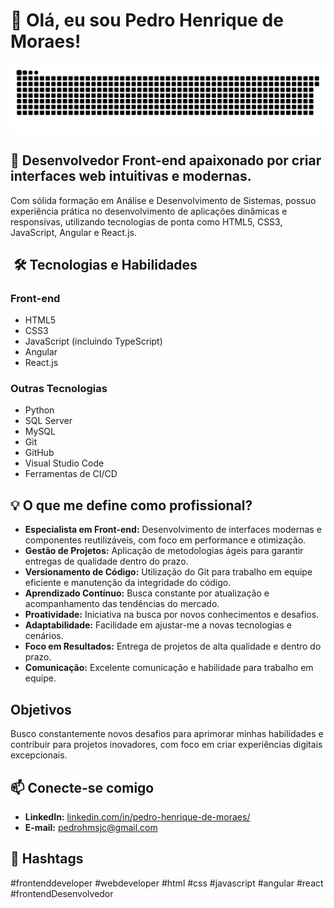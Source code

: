 #  👋 Olá, eu sou Pedro Henrique de Moraes!

<picture>
  <source media="(prefers-color-scheme: dark)" srcset="https://github.com/me-pedromoraes/me-pedromoraes/blob/output/github-snake-dark.svg" />
  <source media="(prefers-color-scheme: light)" srcset="https://github.com/me-pedromoraes/me-pedromoraes/blob/output/github-snake.svg" />
  <img alt="github-snake" src="https://github.com/me-pedromoraes/me-pedromoraes/blob/output/github-snake.svg" />
</picture>

## 🚀 Desenvolvedor Front-end apaixonado por criar interfaces web intuitivas e modernas.
Com sólida formação em Análise e Desenvolvimento de Sistemas, possuo experiência prática no desenvolvimento de aplicações dinâmicas e responsivas, utilizando tecnologias de ponta como HTML5, CSS3, JavaScript, Angular e React.js.

## ️ 🛠️ Tecnologias e Habilidades  

### Front-end
  * HTML5
  * CSS3
  * JavaScript (incluindo TypeScript)
  * Angular
  * React.js

### Outras Tecnologias
  * Python
  * SQL Server
  * MySQL
  * Git
  * GitHub
  * Visual Studio Code
  * Ferramentas de CI/CD

##  💡 O que me define como profissional?

* **Especialista em Front-end:** Desenvolvimento de interfaces modernas e componentes reutilizáveis, com foco em performance e otimização.
* **Gestão de Projetos:** Aplicação de metodologias ágeis para garantir entregas de qualidade dentro do prazo.
* **Versionamento de Código:** Utilização do Git para trabalho em equipe eficiente e manutenção da integridade do código.
* **Aprendizado Contínuo:** Busca constante por atualização e acompanhamento das tendências do mercado.
* **Proatividade:** Iniciativa na busca por novos conhecimentos e desafios.
* **Adaptabilidade:** Facilidade em ajustar-me a novas tecnologias e cenários.
* **Foco em Resultados:** Entrega de projetos de alta qualidade e dentro do prazo.
* **Comunicação:** Excelente comunicação e habilidade para trabalho em equipe.

##  Objetivos

Busco constantemente novos desafios para aprimorar minhas habilidades e contribuir para projetos inovadores, com foco em criar experiências digitais excepcionais.

##  📫 Conecte-se comigo

* **LinkedIn:** [linkedin.com/in/pedro-henrique-de-moraes/](https://www.linkedin.com/in/pedro-henrique-de-moraes/)
* **E-mail:** pedrohmsjc@gmail.com 

## 📌 Hashtags

#frontenddeveloper #webdeveloper #html #css #javascript #angular #react #frontendDesenvolvedor


